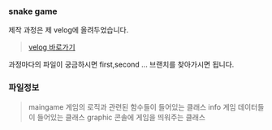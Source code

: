 ### snake game

제작 과정은 제 velog에 올려두었습니다.

>[velog 바로가기](https://velog.io/@head022/series/%EC%8A%A4%EB%84%A4%EC%9D%B4%ED%81%AC%EA%B2%8C%EC%9E%84)

과정마다의 파일이 궁금하시면 first,second ... 브랜치를 찾아가시면 됩니다.

### 파일정보

>maingame 게임의 로직과 관련된 함수들이 들어있는 클래스
info 게임 데이터들이 들어있는 클래스
graphic 콘솔에 게임을 띄워주는 클래스

